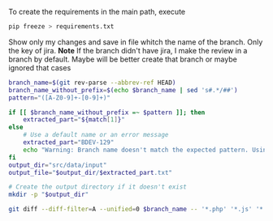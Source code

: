 To create the requirements in the main path, execute 

```python
pip freeze > requirements.txt
```


Show only my changes and save in file whitch the name of the branch. Only the key of jira. 
**Note** If the branch didn't have jira, I make the review in a branch by default. Maybe will be better create that 
branch or maybe ignored that cases
```bash
branch_name=$(git rev-parse --abbrev-ref HEAD)
branch_name_without_prefix=$(echo $branch_name | sed 's#.*/##')
pattern="([A-Z0-9]+-[0-9]+)"

if [[ $branch_name_without_prefix =~ $pattern ]]; then
    extracted_part="${match[1]}"
else
    # Use a default name or an error message
    extracted_part="BDEV-129"     
    echo "Warning: Branch name doesn't match the expected pattern. Using default name: $extracted_part"
fi
output_dir="src/data/input"
output_file="$output_dir/$extracted_part.txt"

# Create the output directory if it doesn't exist
mkdir -p "$output_dir"

git diff --diff-filter=A --unified=0 $branch_name -- '*.php' '*.js' '*.py' >> "$output_file"
```

